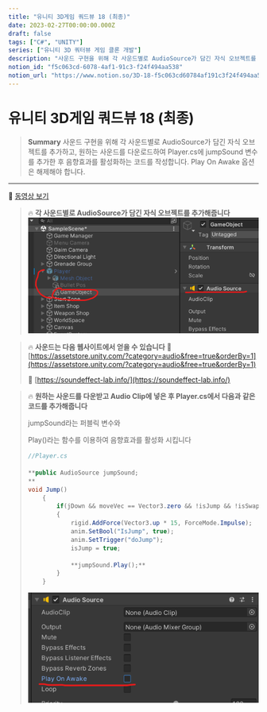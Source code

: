 ```yaml
---
title: "유니티 3D게임 쿼드뷰 18 (최종)"
date: 2023-02-27T00:00:00.000Z
draft: false
tags: ["C#", "UNITY"]
series: ["유니티 3D 쿼터뷰 게임 클론 개발"]
description: "사운드 구현을 위해 각 사운드별로 AudioSource가 담긴 자식 오브젝트를 추가하고, 원하는 사운드를 다운로드하여 Player.cs에 jumpSound 변수를 추가한 후 음향효과를 활성화하는 코드를 작성합니다. Play On Awake 옵션은 해제해야 합니다."
notion_id: "f5c063cd-6078-4af1-91c3-f24f494aa538"
notion_url: "https://www.notion.so/3D-18-f5c063cd60784af191c3f24f494aa538"
---
```


# 유니티 3D게임 쿼드뷰 18 (최종)

> **Summary**
> 사운드 구현을 위해 각 사운드별로 AudioSource가 담긴 자식 오브젝트를 추가하고, 원하는 사운드를 다운로드하여 Player.cs에 jumpSound 변수를 추가한 후 음향효과를 활성화하는 코드를 작성합니다. Play On Awake 옵션은 해제해야 합니다.

---

🎥 [동영상 보기](https://www.youtube.com/watch?v=9g4prUqF2oA&t=5s)

> 🔥 **각 사운드별로 AudioSource가 담긴 자식 오브젝트를 추가해줍니다**
> ![Image](image_5854b29d41c1.png)
>
>

> 🔥 **사운드는 다음 웹사이트에서 얻을 수 있습니다**
> 🔗 [https://assetstore.unity.com/?category=audio&free=true&orderBy=1](https://assetstore.unity.com/?category=audio&free=true&orderBy=1)
>
> 🔗 [https://soundeffect-lab.info/](https://soundeffect-lab.info/)
>
>
>

> 🔥 **원하는 사운드를 다운받고 Audio Clip에 넣은 후 Player.cs에서 다음과 같은 코드를 추가해줍니다**
>
> jumpSound라는 퍼블릭 변수와
>
> Play()라는 함수를 이용하여 음향효과를 활성화 시킵니다
>
> ```c#
> //Player.cs
>
> **public AudioSource jumpSound;
> **
> void Jump()
>     {
>         if(jDown && moveVec == Vector3.zero && !isJump && !isSwap && !isDead)
>         {
>             rigid.AddForce(Vector3.up * 15, ForceMode.Impulse);
>             anim.SetBool("IsJump", true);
>             anim.SetTrigger("doJump");
>             isJump = true;
>
>             **jumpSound.Play();**
>         }
>     }
> ```
>
> ![Image](image_d9d3cd67833a.png)
>
>

